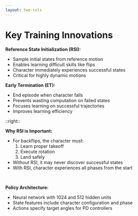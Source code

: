 ```yaml
---
layout: two-cols
---
```

# Key Training Innovations

**Reference State Initialization (RSI):**
- Sample initial states from reference motion
- Enables learning difficult skills like flips
- Character immediately experiences successful states
- Critical for highly dynamic motions

**Early Termination (ET):**
- End episode when character falls
- Prevents wasting computation on failed states
- Focuses learning on successful trajectories
- Improves learning efficiency

::right::

**Why RSI is Important:**
- For backflips, the character must:
  1. Learn proper takeoff
  2. Execute rotation
  3. Land safely
- Without RSI, it may never discover successful states
- With RSI, character experiences all phases from the start

<br>

**Policy Architecture:**
- Neural network with 1024 and 512 hidden units
- State features include character configuration and phase
- Actions specify target angles for PD controllers 